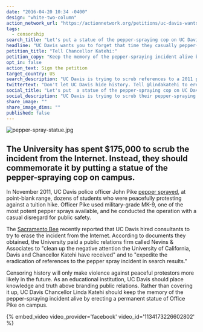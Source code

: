 ```yaml
---
date: "2016-04-20 10:34 -0400"
design: "white-two-column"
action_network_url: "https://actionnetwork.org/petitions/uc-davis-wants-you-to-forget-that-time-they-casually-pepper-sprayed-their-students"
tags:
  - censorship
search_title: "Let's put a statue of the pepper-spraying cop on UC Davis campus. "
headline: "UC Davis wants you to forget that time they casually pepper-sprayed their students."
petition_title: "Tell Chancellor Katehi:"
petition_copy: "Keep the memory of the pepper-spraying incident alive by erecting a statue of Officer Pike on campus."
opt_in: false
action_text: Sign the petition
target_country: US
search_description: "UC Davis is trying to scrub references to a 2011 pepper-spraying incident from the Internet. Instead they should memorialize the event with a statue of the pepper-spraying cop on campus."
twittertext: "Don't let UC Davis hide history. Tell @lindakatehi to erect a statue of the pepper-spraying cop on campus."
social_title: "Let's put  a statue of the pepper-spraying cop on UC Davis campus. "
social_description: "UC Davis is trying to scrub their pepper-spraying on students from the Internet. Instead they should memorialize the event with a statue of the pepper-spraying cop on campus."
share_image: ""
share_image_dims: ""
published: false
---
```


![pepper-spray-statue.jpg]({{site.baseurl}}/img/action-network/pepper-spray-statue.jpg)

## The University has spent $175,000 to scrub the incident from the Internet. Instead, they should commemorate it by putting a statue of the pepper-spraying cop on campus.

In November 2011, UC Davis police officer John Pike [pepper sprayed](https://www.youtube.com/watch?v=6AdDLhPwpp4), at point-blank range, dozens of students who were peacefully protesting against a tuition hike. Officer Pike used military-grade MK-9, one of the most potent pepper sprays available, and he conducted the operation with a casual disregard for public safety.

The [Sacramento Bee](http://www.sacbee.com/news/local/education/article71659992.html) recently reported that UC Davis hired consultants to try to erase the incident from the Internet. According to documents they obtained, the University paid a public relations firm called Nevins & Associates to "clean up the negative attention the University of California, Davis and Chancellor Katehi have received" and to "expedite the eradication of references to the pepper spray incident in search results."

Censoring history will only make violence against peaceful protestors more likely in the future. As an educational institution, UC Davis should place knowledge and truth above branding public relations. Rather than covering it up, UC Davis Chancellor Linda Katehi should keep the memory of the pepper-spraying incident alive by erecting a permanent statue of Office Pike on campus.

{% embed_video video_provider='facebook' video_id='1134173226602802' %}
